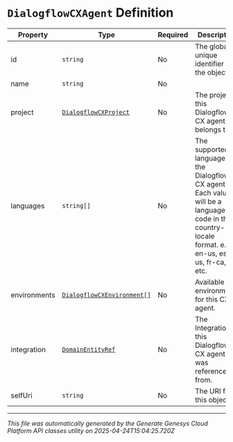 # `DialogflowCXAgent` Definition

| Property | Type | Required | Description |
|----------|------|----------|-------------|
| id | `string` | No | The globally unique identifier for the object. |
| name | `string` | No |  |
| project | [`DialogflowCXProject`](dialogflowcxproject-definition.md) | No | The project this Dialogflow CX agent belongs to. |
| languages | `string[]` | No | The supported languages of the Dialogflow CX agent.  Each value will be a language code in the country-locale format. e.g. en-us, es-us, fr-ca, etc. |
| environments | [`DialogflowCXEnvironment[]`](dialogflowcxenvironment-definition.md) | No | Available environments for this CX agent. |
| integration | [`DomainEntityRef`](domainentityref-definition.md) | No | The Integration this Dialogflow CX agent was referenced from. |
| selfUri | `string` | No | The URI for this object |

---

*This file was automatically generated by the Generate Genesys Cloud Platform API classes utility on 2025-04-24T15:04:25.720Z*